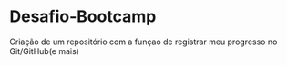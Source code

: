 # Desafio-Bootcamp
Criação de um repositório com a funçao de registrar meu progresso no Git/GitHub(e mais)

